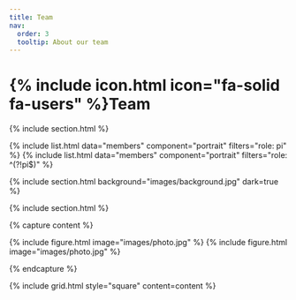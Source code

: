 ```yaml
---
title: Team
nav:
  order: 3
  tooltip: About our team
---
```


# {% include icon.html icon="fa-solid fa-users" %}Team


{% include section.html %}

{% include list.html data="members" component="portrait" filters="role: pi" %}
{% include list.html data="members" component="portrait" filters="role: ^(?!pi$)" %}

{% include section.html background="images/background.jpg" dark=true %}

{% include section.html %}

{% capture content %}


{% include figure.html image="images/photo.jpg" %}
{% include figure.html image="images/photo.jpg" %}

{% endcapture %}

{% include grid.html style="square" content=content %}
